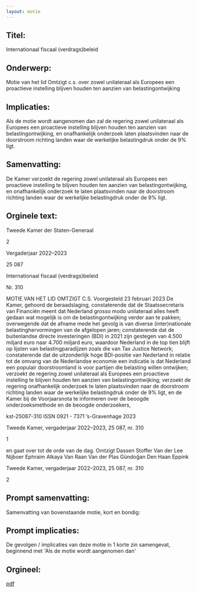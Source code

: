 ```yaml
---
layout: motie
---
```

## Titel:
Internationaal fiscaal (verdrags)beleid
## Onderwerp:
Motie van het lid Omtzigt c.s. over zowel unilateraal als Europees een proactieve instelling blijven houden ten aanzien van belastingontwijking
## Implicaties:

Als de motie wordt aangenomen dan zal de regering zowel unilateraal als Europees een proactieve instelling blijven houden ten aanzien van belastingontwijking, en onafhankelijk onderzoek laten plaatsvinden naar de doorstroom richting landen waar de werkelijke belastingdruk onder de 9% ligt.
## Samenvatting:

De Kamer verzoekt de regering zowel unilateraal als Europees een proactieve instelling te blijven houden ten aanzien van belastingontwijking, en onafhankelijk onderzoek te laten plaatsvinden naar de doorstroom richting landen waar de werkelijke belastingdruk onder de 9% ligt.
## Orginele text:


Tweede Kamer der Staten-Generaal

2

Vergaderjaar 2022–2023

25 087

Internationaal fiscaal (verdrags)beleid

Nr. 310

MOTIE VAN HET LID OMTZIGT C.S.
Voorgesteld 23 februari 2023
De Kamer,
gehoord de beraadslaging,
constaterende dat de Staatssecretaris van Financiën meent dat Nederland
grosso modo unilateraal alles heeft gedaan wat mogelijk is om de
belastingontwijking verder aan te pakken;
overwegende dat de afname mede het gevolg is van diverse (inter)nationale belastinghervormingen van de afgelopen jaren;
constaterende dat de buitenlandse directe investeringen (BDI) in 2021 zijn
gestegen van 4.500 miljard euro naar 4.700 miljard euro, waardoor
Nederland in de top tien blijft op lijsten van belastingparadijzen zoals die
van Tax Justice Network;
constaterende dat de uitzonderlijk hoge BDI-positie van Nederland in
relatie tot de omvang van de Nederlandse economie een indicatie is dat
Nederland een populair doorstroomland is voor partijen die belasting
willen ontwijken;
verzoekt de regering zowel unilateraal als Europees een proactieve
instelling te blijven houden ten aanzien van belastingontwijking;
verzoekt de regering onafhankelijk onderzoek te laten plaatsvinden naar
de doorstroom richting landen waar de werkelijke belastingdruk onder de
9% ligt, en de Kamer bij de Voorjaarsnota te informeren over de beoogde
onderzoeksmethode en de beoogde onderzoekers,

kst-25087-310
ISSN 0921 - 7371
’s-Gravenhage 2023

Tweede Kamer, vergaderjaar 2022–2023, 25 087, nr. 310

1



en gaat over tot de orde van de dag.
Omtzigt
Dassen
Stoffer
Van der Lee
Nijboer
Ephraim
Alkaya
Van Raan
Van der Plas
Gündoğan
Den Haan
Eppink

Tweede Kamer, vergaderjaar 2022–2023, 25 087, nr. 310

2


## Prompt samenvatting:
Samenvatting van bovenstaande motie, kort en bondig:


## Prompt implicaties:
De gevolgen / implicaties van deze motie in 1 korte zin samengevat, beginnend met 'Als de motie wordt aangenomen dan' 

## Orgineel:
[pdf](https://gegevensmagazijn.tweedekamer.nl/OData/v4/2.0/Document(1705fd22-8bee-460d-bb20-eb8fdc03a385)/resource)
